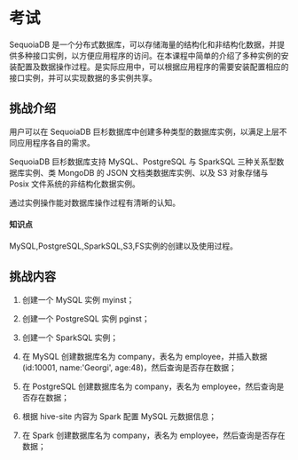 # 考试
SequoiaDB 是一个分布式数据库，可以存储海量的结构化和非结构化数据，并提供多种接口实例，以方便应用程序的访问。在本课程中简单的介绍了多种实例的安装配置及数据操作过程。是实际应用中，可以根据应用程序的需要安装配置相应的接口实例，并可以实现数据的多实例共享。

## 挑战介绍

用户可以在 SequoiaDB 巨杉数据库中创建多种类型的数据库实例，以满足上层不同应用程序各自的需求。

SequoiaDB 巨杉数据库支持 MySQL、PostgreSQL 与 SparkSQL 三种关系型数据库实例、类 MongoDB 的 JSON 文档类数据库实例、以及 S3 对象存储与 Posix 文件系统的非结构化数据实例。

通过实例操作能对数据库操作过程有清晰的认知。

#### 知识点

 MySQL,PostgreSQL,SparkSQL,S3,FS实例的创建以及使用过程。

## 挑战内容

1) 创建一个 MySQL 实例 myinst；

2) 创建一个 PostgreSQL 实例 pginst；

3) 创建一个 SparkSQL 实例；

4) 在 MySQL 创建数据库名为 company，表名为 employee，并插入数据 (id:10001, name:'Georgi', age:48)，然后查询是否存在数据；

5) 在 PostgreSQL 创建数据库名为 company，表名为 employee，然后查询是否存在数据；

6) 根据 hive-site 内容为 Spark 配置 MySQL 元数据信息；

7) 在 Spark 创建数据库名为 company，表名为 employee，然后查询是否存在数据；



